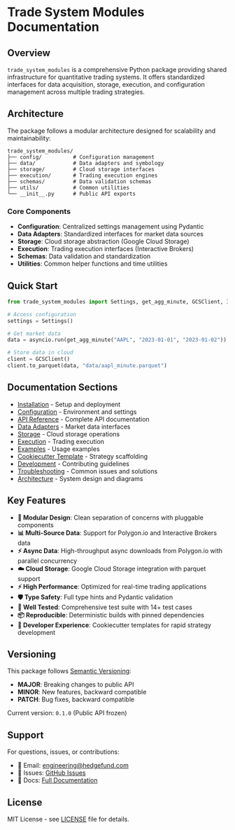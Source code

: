 # Trade System Modules Documentation

## Overview

`trade_system_modules` is a comprehensive Python package providing shared infrastructure for quantitative trading systems. It offers standardized interfaces for data acquisition, storage, execution, and configuration management across multiple trading strategies.

## Architecture

The package follows a modular architecture designed for scalability and maintainability:

```
trade_system_modules/
├── config/          # Configuration management
├── data/            # Data adapters and symbology
├── storage/         # Cloud storage interfaces
├── execution/       # Trading execution engines
├── schemas/         # Data validation schemas
├── utils/           # Common utilities
└── __init__.py      # Public API exports
```

### Core Components

- **Configuration**: Centralized settings management using Pydantic
- **Data Adapters**: Standardized interfaces for market data sources
- **Storage**: Cloud storage abstraction (Google Cloud Storage)
- **Execution**: Trading execution interfaces (Interactive Brokers)
- **Schemas**: Data validation and standardization
- **Utilities**: Common helper functions and time utilities

## Quick Start

```python
from trade_system_modules import Settings, get_agg_minute, GCSClient, IBLive

# Access configuration
settings = Settings()

# Get market data
data = asyncio.run(get_agg_minute("AAPL", "2023-01-01", "2023-01-02"))

# Store data in cloud
client = GCSClient()
client.to_parquet(data, "data/aapl_minute.parquet")
```

## Documentation Sections

- [Installation](installation.md) - Setup and deployment
- [Configuration](configuration.md) - Environment and settings
- [API Reference](api-reference.md) - Complete API documentation
- [Data Adapters](data-adapters.md) - Market data interfaces
- [Storage](storage.md) - Cloud storage operations
- [Execution](execution.md) - Trading execution
- [Examples](examples/) - Usage examples
- [Cookiecutter Template](cookiecutter.md) - Strategy scaffolding
- [Development](development.md) - Contributing guidelines
- [Troubleshooting](troubleshooting.md) - Common issues and solutions
- [Architecture](architecture.md) - System design and diagrams

## Key Features

- **🔧 Modular Design**: Clean separation of concerns with pluggable components
- **📊 Multi-Source Data**: Support for Polygon.io and Interactive Brokers data
- **⚡ Async Data**: High-throughput async downloads from Polygon.io with parallel concurrency
- **☁️ Cloud Storage**: Google Cloud Storage integration with parquet support
- **⚡ High Performance**: Optimized for real-time trading applications
- **🛡️ Type Safety**: Full type hints and Pydantic validation
- **🧪 Well Tested**: Comprehensive test suite with 14+ test cases
- **📦 Reproducible**: Deterministic builds with pinned dependencies
- **🚀 Developer Experience**: Cookiecutter templates for rapid strategy development

## Versioning

This package follows [Semantic Versioning](https://semver.org/):
- **MAJOR**: Breaking changes to public API
- **MINOR**: New features, backward compatible
- **PATCH**: Bug fixes, backward compatible

Current version: `0.1.0` (Public API frozen)

## Support

For questions, issues, or contributions:
- 📧 Email: engineering@hedgefund.com
- 🐛 Issues: [GitHub Issues](https://github.com/org/trade_system_modules/issues)
- 📖 Docs: [Full Documentation](https://github.com/org/trade_system_modules/tree/main/docs)

## License

MIT License - see [LICENSE](../LICENSE) file for details.
